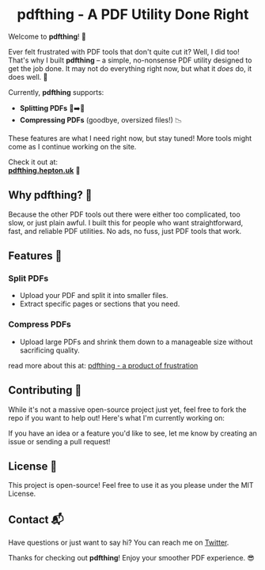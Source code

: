 <h1 align="center">
  <a style="text-decoration:none;" href="https://pdfthing.mansoorbarri.com" onmouseover="this.style.textDecoration='underline'" onmouseout="this.style.textDecoration='none'">pdfthing</a> - A PDF Utility Done Right
</h1>

Welcome to **pdfthing**! 🎉

Ever felt frustrated with PDF tools that don't quite cut it? Well, I did too! That's why I built **pdfthing** – a simple, no-nonsense PDF utility designed to get the job done. It may not do everything right now, but what it *does* do, it does well. 🙌

Currently, **pdfthing** supports:
- **Splitting PDFs** 📄➡️📄
- **Compressing PDFs** (goodbye, oversized files!) 📉

These features are what I need right now, but stay tuned! More tools might come as I continue working on the site.

Check it out at:  
[**pdfthing.hepton.uk**](https://pdfthing.hepton.uk) 🚀

## Why pdfthing? 🤔

Because the other PDF tools out there were either too complicated, too slow, or just plain awful. I built this for people who want straightforward, fast, and reliable PDF utilities. No ads, no fuss, just PDF tools that work.

## Features 🎯

### Split PDFs
- Upload your PDF and split it into smaller files.
- Extract specific pages or sections that you need.

### Compress PDFs
- Upload large PDFs and shrink them down to a manageable size without sacrificing quality.

read more about this at: [pdfthing - a product of frustration](https://mansoorbarri.com/pdfthing-product-of-frustration)

## Contributing 🤝

While it's not a massive open-source project just yet, feel free to fork the repo if you want to help out! Here's what I'm currently working on:

If you have an idea or a feature you'd like to see, let me know by creating an issue or sending a pull request!

## License 📜

This project is open-source! Feel free to use it as you please under the MIT License.

## Contact 📬

Have questions or just want to say hi? You can reach me on [Twitter](https://x.com/mansoorbarri).

Thanks for checking out **pdfthing**! Enjoy your smoother PDF experience. 😎
